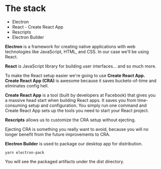 # The stack
* Electron
* React - Create React App
* Rescripts
* Electron Builder

**Electron** is a framework for creating native applications with web technologies like JavaScript, HTML, and CSS. In our case we'll be using React.

**React** is JavaScript library for building user interfaces... and so much more.

To make the React setup easier we're going to use **Create React App. Create React App (CRA)** is awesome because it saves buckets-of-time and eliminates config hell.

**Create React App** is a tool (built by developers at Facebook) that gives you a massive head start when building React apps. It saves you from time-consuming setup and configuration. You simply run one command and Create React App sets up the tools you need to start your React project.

**Rescripts** allows us to customize the CRA setup without ejecting.

Ejecting CRA is something you really want to avoid, because you will no longer benefit from the future improvements to CRA.

**Electron Builder** is used to package our desktop app for distribution.


```
yarn electron-pack
```
You will see the packaged artifacts under the dist directory.

